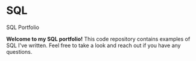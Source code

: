 # SQL
SQL Portfolio

**Welcome to my SQL portfolio!** This code repository contains examples of SQL I've written. Feel free to take a look and reach out if you have any questions.
